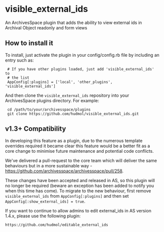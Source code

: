 # visible_external_ids
An ArchivesSpace plugin that adds the ability to view external ids in Archival Object readonly and form views

## How to install it

To install, just activate the plugin in your config/config.rb file by
including an entry such as:

     # If you have other plugins loaded, just add 'visible_external_ids' to
     # the list
     AppConfig[:plugins] = ['local', 'other_plugins', 'visible_external_ids']

And then clone the `visible_external_ids` repository into your
ArchivesSpace plugins directory.  For example:

     cd /path/to/your/archivesspace/plugins
     git clone https://github.com/hudmol/visible_external_ids.git

## v1.3+ Compatibility
In developing this feature as a plugin, due to the numerous template overrides required
it became clear this feature would be a better fit as a core change to minimise future 
maintenance and potential code conflicts.

We've delivered a pull-request to the core team which will deliver the same behaviours 
but in a more sustainable way - https://github.com/archivesspace/archivesspace/pull/258.  

These changes have been accepted and released in AS, so this plugin will no longer
be required (beware an exception  has been added to notify you when this time has come).
To migrate to the new behaviour, first remove `visible_external_ids` from `AppConfig[:plugins]`
and then set `AppConfig[:show_external_ids] = true`. 

If you want to continue to allow admins to edit external_ids in AS version 1.4.x, please
use the following plugin:

    https://github.com/hudmol/editable_external_ids
